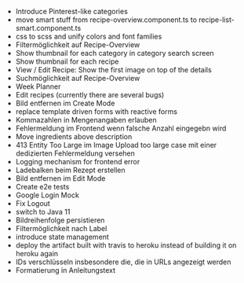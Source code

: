 - Introduce Pinterest-like categories
- move smart stuff from recipe-overview.component.ts to recipe-list-smart.component.ts
- css to scss and unify colors and font families
- Filtermöglichkeit auf Recipe-Overview
- Show thumbnail for each category in category search screen
- Show thumbnail for each recipe
- View / Edit Recipe: Show the first image on top of the details
- Suchmöglichkeit auf Recipe-Overview
- Week Planner
- Edit recipes (currently there are several bugs)
- Bild entfernen im Create Mode
- replace template driven forms with reactive forms
- Kommazahlen in Mengenangaben erlauben
- Fehlermeldung im Frontend wenn falsche Anzahl eingegebn wird
- Move ingredients above description
- 413 Entity Too Large im Image Upload too large case mit einer dedizierten Fehlermeldung versehen
- Logging mechanism for frontend error
- Ladebalken beim Rezept erstellen
- Bild entfernen im Edit Mode
- Create e2e tests
- Google Login Mock
- Fix Logout
- switch to Java 11
- Bildreihenfolge persistieren
- Filtermöglichkeit nach Label
- introduce state management
- deploy the artifact built with travis to heroku instead of building it on heroku again
- IDs verschlüsseln insbesondere die, die in URLs angezeigt werden
- Formatierung in Anleitungstext
